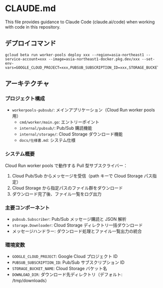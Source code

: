 # CLAUDE.md

This file provides guidance to Claude Code (claude.ai/code) when working with code in this repository.

## デプロイコマンド

```
gcloud beta run worker-pools deploy xxx --region=asia-northeast1 --service-account=xxx --image=asia-northeast1-docker.pkg.dev/xxx --set-env-vars=GOOGLE_CLOUD_PROJECT=xxx,PUBSUB_SUBSCRIPTION_ID=xxx,STORAGE_BUCKET_NAME=xxx
```

## アーキテクチャ

### プロジェクト構成

- `workerpools-pubsub/`: メインアプリケーション（Cloud Run worker pools 用）
  - `cmd/worker/main.go`: エントリーポイント
  - `internal/pubsub/`: Pub/Sub 購読機能
  - `internal/storage/`: Cloud Storage ダウンロード機能
  - `docs/仕様書.md`: システム仕様

### システム概要

Cloud Run worker pools で動作する Pull 型サブスクライバー：

1. Cloud Pub/Sub からメッセージを受信（path キーで Cloud Storage パス指定）
2. Cloud Storage から指定パスのファイル群をダウンロード
3. ダウンロード完了後、ファイル一覧をログ出力

### 主要コンポーネント

- `pubsub.Subscriber`: Pub/Sub メッセージ購読と JSON 解析
- `storage.Downloader`: Cloud Storage ディレクトリ一括ダウンロード
- メッセージハンドラー: ダウンロード処理とファイル一覧出力の統合

### 環境変数

- `GOOGLE_CLOUD_PROJECT`: Google Cloud プロジェクト ID
- `PUBSUB_SUBSCRIPTION_ID`: Pub/Sub サブスクリプション ID
- `STORAGE_BUCKET_NAME`: Cloud Storage バケット名
- `DOWNLOAD_DIR`: ダウンロード先ディレクトリ（デフォルト: /tmp/downloads）
